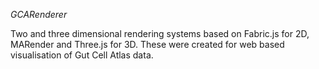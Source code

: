 *GCARenderer*

Two and  three dimensional rendering systems based on Fabric.js for 2D,
MARender and Three.js for 3D. These were created for web based visualisation
of Gut Cell Atlas data.
